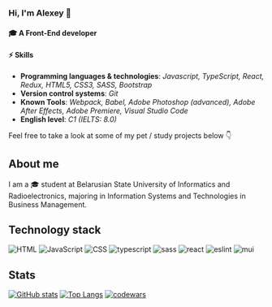 ### Hi, I'm Alexey 👋
#### 🎓 A Front-End developer
 
#### ⚡ Skills
- **Programming languages & technologies**: *Javascript, TypeScript, React, Redux, HTML5, CSS3, SASS, Bootstrap*
- **Version control systems**: *Git*
- **Known Tools**: *Webpack, Babel, Adobe Photoshop (advanced), Adobe After Effects, Adobe Premiere, Visual Studio Code*
- **English level**: *C1 (IELTS: 8.0)*

Feel free to take a look at some of my pet / study projects below 👇
 
## About me
I am a 🎓 student at Belarusian State University of Informatics and Radioelectronics, majoring in Information Systems and Technologies in Business Management.
##  Technology stack
![HTML](https://img.shields.io/badge/HTML-%23E34F26.svg?style=for-the-badge&logo=html5&logoColor=white) ![JavaScript](https://img.shields.io/badge/JavaScript-%23F7DF1E.svg?style=for-the-badge&logo=javascript&logoColor=white) ![CSS](https://img.shields.io/badge/css3-%1572B6.svg?style=for-the-badge&logo=css3&logoColor=white) ![typescript](https://img.shields.io/badge/typescript-%3178C6.svg?style=for-the-badge&logo=typescript&logoColor=white) ![sass](https://img.shields.io/badge/sass-%CC6699.svg?style=for-the-badge&logo=sass&logoColor=white) ![react](https://img.shields.io/badge/react-%61DAFB.svg?style=for-the-badge&logo=react&logoColor=white) ![eslint](https://img.shields.io/badge/eslint-%730099.svg?style=for-the-badge&logo=eslint&logoColor=white) ![mui](https://img.shields.io/badge/mui-%007FFF.svg?style=for-the-badge&logo=mui&logoColor=white)
## Stats
[![GitHub stats](https://github-readme-stats.vercel.app/api?username=lesik2&hide=issues,contribs)](https://github.com/anuraghazra/github-readme-stats) [![Top Langs](https://github-readme-stats.vercel.app/api/top-langs/?username=lesik2&layout=compact)](https://github.com/anuraghazra/github-readme-stats)
[![codewars](https://www.codewars.com/users/rsschool_ad79e76b445f90a0/badges/large)](https://www.codewars.com/users/rsschool_ad79e76b445f90a0)   
